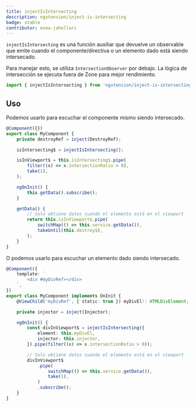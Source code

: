 ```yaml
---
title: injectIsIntersecting
description: ngxtension/inject-is-intersecting
badge: stable
contributor: enea-jahollari
---
```


`injectIsIntersecting` es una función auxiliar que devuelve un observable que emite cuando el componente/directiva o un elemento dado está siendo intersecado.

Para manejar esto, se utiliza `IntersectionObserver` por debajo. La lógica de intersección se ejecuta fuera de Zone para mejor rendimiento.

```ts
import { injectIsIntersecting } from 'ngxtension/inject-is-intersecting';
```

## Uso

Podemos usarlo para escuchar el componente mismo siendo intersecado.

```ts
@Component({})
export class MyComponent {
	private destroyRef = inject(DestroyRef);

	isIntersecting$ = injectIsIntersecting();

	isInViewport$ = this.isIntersecting$.pipe(
		filter((x) => x.intersectionRatio > 0),
		take(1),
	);

	ngOnInit() {
		this.getData().subscribe();
	}

	getData() {
		// Solo obtiene datos cuando el elemento está en el viewport
		return this.isInViewport$.pipe(
			switchMap(() => this.service.getData()),
			takeUntil(this.destroy$),
		);
	}
}
```

O podemos usarlo para escuchar un elemento dado siendo intersecado.

```ts
@Component({
	template: `
		<div #myDivRef></div>
	`,
})
export class MyComponent implements OnInit {
	@ViewChild('myDivRef', { static: true }) myDivEl!: HTMLDivElement;

	private injector = inject(Injector);

	ngOnInit() {
		const divInViewport$ = injectIsIntersecting({
			element: this.myDivEl,
			injector: this.injector,
		}).pipe(filter((x) => x.intersectionRatio > 0));

		// Solo obtiene datos cuando el elemento está en el viewport
		divInViewport$
			.pipe(
				switchMap(() => this.service.getData()),
				take(1),
			)
			.subscribe();
	}
}
```
